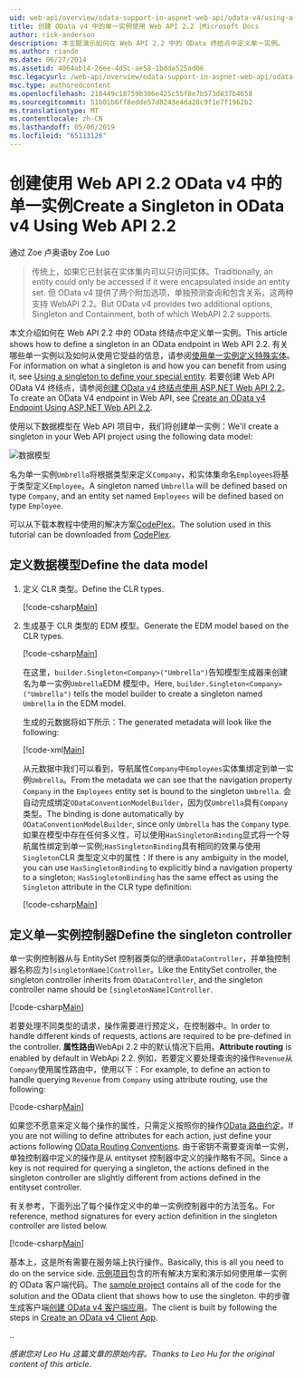 ```yaml
---
uid: web-api/overview/odata-support-in-aspnet-web-api/odata-v4/using-a-singleton-in-an-odata-endpoint-in-web-api-22
title: 创建 OData v4 中的单一实例使用 Web API 2.2 |Microsoft Docs
author: rick-anderson
description: 本主题演示如何在 Web API 2.2 中的 OData 终结点中定义单一实例。
ms.author: riande
ms.date: 06/27/2014
ms.assetid: 4064ab14-26ee-4d5c-ae58-1bdda525ad06
msc.legacyurl: /web-api/overview/odata-support-in-aspnet-web-api/odata-v4/using-a-singleton-in-an-odata-endpoint-in-web-api-22
msc.type: authoredcontent
ms.openlocfilehash: 218449c18759b306e425c55f8e7b573d837b4658
ms.sourcegitcommit: 51b01b6ff8edde57d8243e4da28c9f1e7f1962b2
ms.translationtype: MT
ms.contentlocale: zh-CN
ms.lasthandoff: 05/06/2019
ms.locfileid: "65113126"
---
```

# <a name="create-a-singleton-in-odata-v4-using-web-api-22"></a><span data-ttu-id="f5a6a-103">创建使用 Web API 2.2 OData v4 中的单一实例</span><span class="sxs-lookup"><span data-stu-id="f5a6a-103">Create a Singleton in OData v4 Using Web API 2.2</span></span>

<span data-ttu-id="f5a6a-104">通过 Zoe 卢奥语</span><span class="sxs-lookup"><span data-stu-id="f5a6a-104">by Zoe Luo</span></span>

> <span data-ttu-id="f5a6a-105">传统上，如果它已封装在实体集内可以只访问实体。</span><span class="sxs-lookup"><span data-stu-id="f5a6a-105">Traditionally, an entity could only be accessed if it were encapsulated inside an entity set.</span></span> <span data-ttu-id="f5a6a-106">但 OData v4 提供了两个附加选项，单独预测查询和包含关系，这两种支持 WebAPI 2.2。</span><span class="sxs-lookup"><span data-stu-id="f5a6a-106">But OData v4 provides two additional options, Singleton and Containment, both of which WebAPI 2.2 supports.</span></span>

<span data-ttu-id="f5a6a-107">本文介绍如何在 Web API 2.2 中的 OData 终结点中定义单一实例。</span><span class="sxs-lookup"><span data-stu-id="f5a6a-107">This article shows how to define a singleton in an OData endpoint in Web API 2.2.</span></span> <span data-ttu-id="f5a6a-108">有关哪些单一实例以及如何从使用它受益的信息，请参阅[使用单一实例定义特殊实体](https://blogs.msdn.com/b/odatateam/archive/2014/03/05/use-singleton-to-define-your-special-entity.aspx)。</span><span class="sxs-lookup"><span data-stu-id="f5a6a-108">For information on what a singleton is and how you can benefit from using it, see [Using a singleton to define your special entity](https://blogs.msdn.com/b/odatateam/archive/2014/03/05/use-singleton-to-define-your-special-entity.aspx).</span></span> <span data-ttu-id="f5a6a-109">若要创建 Web API OData V4 终结点，请参阅[创建 OData v4 终结点使用 ASP.NET Web API 2.2](create-an-odata-v4-endpoint.md)。</span><span class="sxs-lookup"><span data-stu-id="f5a6a-109">To create an OData V4 endpoint in Web API, see [Create an OData v4 Endpoint Using ASP.NET Web API 2.2](create-an-odata-v4-endpoint.md).</span></span> 

<span data-ttu-id="f5a6a-110">使用以下数据模型在 Web API 项目中，我们将创建单一实例：</span><span class="sxs-lookup"><span data-stu-id="f5a6a-110">We'll create a singleton in your Web API project using the following data model:</span></span>

![数据模型](using-a-singleton-in-an-odata-endpoint-in-web-api-22/_static/image1.png)

<span data-ttu-id="f5a6a-112">名为单一实例`Umbrella`将根据类型来定义`Company`，和实体集命名`Employees`将基于类型定义`Employee`。</span><span class="sxs-lookup"><span data-stu-id="f5a6a-112">A singleton named `Umbrella` will be defined based on type `Company`, and an entity set named `Employees` will be defined based on type `Employee`.</span></span>

<span data-ttu-id="f5a6a-113">可以从下载本教程中使用的解决方案[CodePlex](http://aspnet.codeplex.com/sourcecontrol/latest#Samples/WebApi/OData/v4/ODataSingletonSample/)。</span><span class="sxs-lookup"><span data-stu-id="f5a6a-113">The solution used in this tutorial can be downloaded from [CodePlex](http://aspnet.codeplex.com/sourcecontrol/latest#Samples/WebApi/OData/v4/ODataSingletonSample/).</span></span>

## <a name="define-the-data-model"></a><span data-ttu-id="f5a6a-114">定义数据模型</span><span class="sxs-lookup"><span data-stu-id="f5a6a-114">Define the data model</span></span>

1. <span data-ttu-id="f5a6a-115">定义 CLR 类型。</span><span class="sxs-lookup"><span data-stu-id="f5a6a-115">Define the CLR types.</span></span>

    [!code-csharp[Main](using-a-singleton-in-an-odata-endpoint-in-web-api-22/samples/sample1.cs)]
2. <span data-ttu-id="f5a6a-116">生成基于 CLR 类型的 EDM 模型。</span><span class="sxs-lookup"><span data-stu-id="f5a6a-116">Generate the EDM model based on the CLR types.</span></span>

    [!code-csharp[Main](using-a-singleton-in-an-odata-endpoint-in-web-api-22/samples/sample2.cs)]

    <span data-ttu-id="f5a6a-117">在这里，`builder.Singleton<Company>("Umbrella")`告知模型生成器来创建名为单一实例`Umbrella`EDM 模型中。</span><span class="sxs-lookup"><span data-stu-id="f5a6a-117">Here, `builder.Singleton<Company>("Umbrella")` tells the model builder to create a singleton named `Umbrella` in the EDM model.</span></span>

    <span data-ttu-id="f5a6a-118">生成的元数据将如下所示：</span><span class="sxs-lookup"><span data-stu-id="f5a6a-118">The generated metadata will look like the following:</span></span>

    [!code-xml[Main](using-a-singleton-in-an-odata-endpoint-in-web-api-22/samples/sample3.xml)]

    <span data-ttu-id="f5a6a-119">从元数据中我们可以看到，导航属性`Company`中`Employees`实体集绑定到单一实例`Umbrella`。</span><span class="sxs-lookup"><span data-stu-id="f5a6a-119">From the metadata we can see that the navigation property `Company` in the `Employees` entity set is bound to the singleton `Umbrella`.</span></span> <span data-ttu-id="f5a6a-120">会自动完成绑定`ODataConventionModelBuilder`，因为仅`Umbrella`具有`Company`类型。</span><span class="sxs-lookup"><span data-stu-id="f5a6a-120">The binding is done automatically by `ODataConventionModelBuilder`, since only `Umbrella` has the `Company` type.</span></span> <span data-ttu-id="f5a6a-121">如果在模型中存在任何多义性，可以使用`HasSingletonBinding`显式将一个导航属性绑定到单一实例;`HasSingletonBinding`具有相同的效果与使用`Singleton`CLR 类型定义中的属性：</span><span class="sxs-lookup"><span data-stu-id="f5a6a-121">If there is any ambiguity in the model, you can use `HasSingletonBinding` to explicitly bind a navigation property to a singleton; `HasSingletonBinding` has the same effect as using the `Singleton` attribute in the CLR type definition:</span></span>

    [!code-csharp[Main](using-a-singleton-in-an-odata-endpoint-in-web-api-22/samples/sample4.cs)]

## <a name="define-the-singleton-controller"></a><span data-ttu-id="f5a6a-122">定义单一实例控制器</span><span class="sxs-lookup"><span data-stu-id="f5a6a-122">Define the singleton controller</span></span>

<span data-ttu-id="f5a6a-123">单一实例控制器从与 EntitySet 控制器类似的继承`ODataController`，并单独控制器名称应为`[singletonName]Controller`。</span><span class="sxs-lookup"><span data-stu-id="f5a6a-123">Like the EntitySet controller, the singleton controller inherits from `ODataController`, and the singleton controller name should be `[singletonName]Controller`.</span></span>

[!code-csharp[Main](using-a-singleton-in-an-odata-endpoint-in-web-api-22/samples/sample5.cs)]

<span data-ttu-id="f5a6a-124">若要处理不同类型的请求，操作需要进行预定义，在控制器中。</span><span class="sxs-lookup"><span data-stu-id="f5a6a-124">In order to handle different kinds of requests, actions are required to be pre-defined in the controller.</span></span> <span data-ttu-id="f5a6a-125">**属性路由**WebApi 2.2 中的默认情况下启用。</span><span class="sxs-lookup"><span data-stu-id="f5a6a-125">**Attribute routing** is enabled by default in WebApi 2.2.</span></span> <span data-ttu-id="f5a6a-126">例如，若要定义要处理查询的操作`Revenue`从`Company`使用属性路由中，使用以下：</span><span class="sxs-lookup"><span data-stu-id="f5a6a-126">For example, to define an action to handle querying `Revenue` from `Company` using attribute routing, use the following:</span></span>

[!code-csharp[Main](using-a-singleton-in-an-odata-endpoint-in-web-api-22/samples/sample6.cs)]

<span data-ttu-id="f5a6a-127">如果您不愿意来定义每个操作的属性，只需定义按照你的操作[OData 路由约定](../odata-routing-conventions.md)。</span><span class="sxs-lookup"><span data-stu-id="f5a6a-127">If you are not willing to define attributes for each action, just define your actions following [OData Routing Conventions](../odata-routing-conventions.md).</span></span> <span data-ttu-id="f5a6a-128">由于密钥不需要查询单一实例，单独控制器中定义的操作是从 entityset 控制器中定义的操作略有不同。</span><span class="sxs-lookup"><span data-stu-id="f5a6a-128">Since a key is not required for querying a singleton, the actions defined in the singleton controller are slightly different from actions defined in the entityset controller.</span></span>

<span data-ttu-id="f5a6a-129">有关参考，下面列出了每个操作定义中的单一实例控制器中的方法签名。</span><span class="sxs-lookup"><span data-stu-id="f5a6a-129">For reference, method signatures for every action definition in the singleton controller are listed below.</span></span>

[!code-csharp[Main](using-a-singleton-in-an-odata-endpoint-in-web-api-22/samples/sample7.cs)]

<span data-ttu-id="f5a6a-130">基本上，这是所有需要在服务端上执行操作。</span><span class="sxs-lookup"><span data-stu-id="f5a6a-130">Basically, this is all you need to do on the service side.</span></span> <span data-ttu-id="f5a6a-131">[示例项目](http://aspnet.codeplex.com/sourcecontrol/latest#Samples/WebApi/OData/v4/ODataSingletonSample/)包含的所有解决方案和演示如何使用单一实例的 OData 客户端代码。</span><span class="sxs-lookup"><span data-stu-id="f5a6a-131">The [sample project](http://aspnet.codeplex.com/sourcecontrol/latest#Samples/WebApi/OData/v4/ODataSingletonSample/) contains all of the code for the solution and the OData client that shows how to use the singleton.</span></span> <span data-ttu-id="f5a6a-132">中的步骤生成客户端[创建 OData v4 客户端应用](create-an-odata-v4-client-app.md)。</span><span class="sxs-lookup"><span data-stu-id="f5a6a-132">The client is built by following the steps in [Create an OData v4 Client App](create-an-odata-v4-client-app.md).</span></span>

<span data-ttu-id="f5a6a-133">.</span><span class="sxs-lookup"><span data-stu-id="f5a6a-133">.</span></span> 

<span data-ttu-id="f5a6a-134">*感谢您对 Leo Hu 这篇文章的原始内容。*</span><span class="sxs-lookup"><span data-stu-id="f5a6a-134">*Thanks to Leo Hu for the original content of this article.*</span></span>
